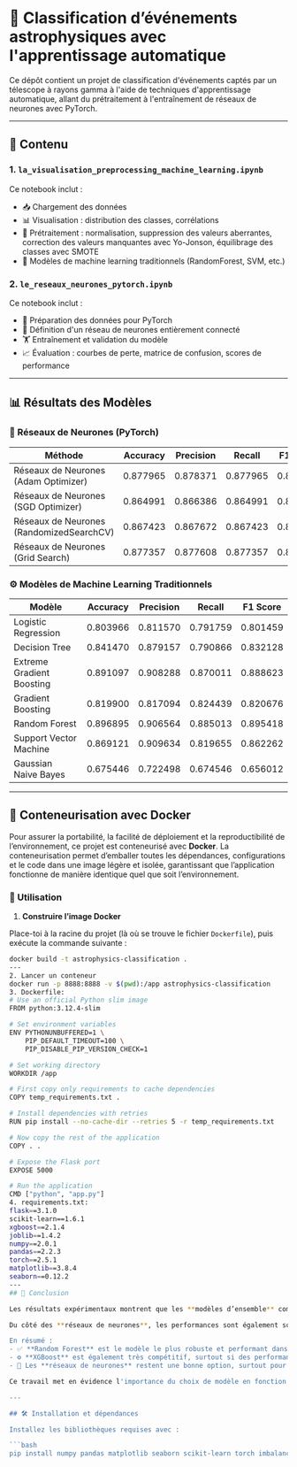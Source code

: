 # 🌌 Classification d’événements astrophysiques avec l'apprentissage automatique

Ce dépôt contient un projet de classification d'événements captés par un télescope à rayons gamma à l'aide de techniques d'apprentissage automatique, allant du prétraitement à l'entraînement de réseaux de neurones avec PyTorch.

---

## 📂 Contenu

### 1. `la_visualisation_preprocessing_machine_learning.ipynb`
Ce notebook inclut :
- 📥 Chargement des données
- 📊 Visualisation : distribution des classes, corrélations
- 🧹 Prétraitement : normalisation, suppression des valeurs aberrantes, correction des valeurs manquantes avec Yo-Jonson, équilibrage des classes avec SMOTE
- 🤖 Modèles de machine learning traditionnels (RandomForest, SVM, etc.)

### 2. `le_reseaux_neurones_pytorch.ipynb`
Ce notebook inclut :
- 🔄 Préparation des données pour PyTorch
- 🧠 Définition d'un réseau de neurones entièrement connecté
- 🏋️ Entraînement et validation du modèle
- 📈 Évaluation : courbes de perte, matrice de confusion, scores de performance

---

## 📊 Résultats des Modèles

### 🔬 Réseaux de Neurones (PyTorch)

| Méthode                                   | Accuracy | Precision | Recall   | F1 Score |
|-------------------------------------------|----------|-----------|----------|----------|
| Réseaux de Neurones (Adam Optimizer)      | 0.877965 | 0.878371  | 0.877965 | 0.867373 |
| Réseaux de Neurones (SGD Optimizer)       | 0.864991 | 0.866386  | 0.864991 | 0.864797 |
| Réseaux de Neurones (RandomizedSearchCV)  | 0.867423 | 0.867672  | 0.867423 | 0.867373 |
| Réseaux de Neurones (Grid Search)         | 0.877357 | 0.877608  | 0.877357 | 0.877311 |

### ⚙️ Modèles de Machine Learning Traditionnels

| Modèle                      | Accuracy | Precision | Recall   | F1 Score |
|----------------------------|----------|-----------|----------|----------|
| Logistic Regression        | 0.803966 | 0.811570  | 0.791759 | 0.801459 |
| Decision Tree              | 0.841470 | 0.879157  | 0.790866 | 0.832128 |
| Extreme Gradient Boosting  | 0.891097 | 0.908288  | 0.870011 | 0.888623 |
| Gradient Boosting          | 0.819900 | 0.817094  | 0.824439 | 0.820676 |
| Random Forest              | 0.896895 | 0.906564  | 0.885013 | 0.895418 |
| Support Vector Machine     | 0.869121 | 0.909634  | 0.819655 | 0.862262 |
| Gaussian Naive Bayes       | 0.675446 | 0.722498  | 0.674546 | 0.656012 |

---
## 🐳 Conteneurisation avec Docker

Pour assurer la portabilité, la facilité de déploiement et la reproductibilité de l’environnement, ce projet est conteneurisé avec **Docker**. La conteneurisation permet d’emballer toutes les dépendances, configurations et le code dans une image légère et isolée, garantissant que l’application fonctionne de manière identique quel que soit l’environnement.

### 🚀 Utilisation

1. **Construire l’image Docker**

Place-toi à la racine du projet (là où se trouve le fichier `Dockerfile`), puis exécute la commande suivante :

```bash
docker build -t astrophysics-classification .
---
2. Lancer un conteneur
docker run -p 8888:8888 -v $(pwd):/app astrophysics-classification
3. Dockerfile:
# Use an official Python slim image
FROM python:3.12.4-slim

# Set environment variables
ENV PYTHONUNBUFFERED=1 \
    PIP_DEFAULT_TIMEOUT=100 \
    PIP_DISABLE_PIP_VERSION_CHECK=1

# Set working directory
WORKDIR /app

# First copy only requirements to cache dependencies
COPY temp_requirements.txt .

# Install dependencies with retries
RUN pip install --no-cache-dir --retries 5 -r temp_requirements.txt

# Now copy the rest of the application
COPY . .

# Expose the Flask port
EXPOSE 5000

# Run the application
CMD ["python", "app.py"]
4. requirements.txt:
flask==3.1.0
scikit-learn==1.6.1
xgboost==2.1.4
joblib==1.4.2
numpy==2.0.1
pandas==2.2.3
torch==2.5.1
matplotlib==3.8.4
seaborn==0.12.2
---
## 🧾 Conclusion

Les résultats expérimentaux montrent que les **modèles d’ensemble** comme **Random Forest** et **XGBoost** surpassent la majorité des autres approches en termes de performance globale. Le **Random Forest**, en particulier, affiche un excellent compromis entre **précision**, **rappel** et **f1-score**, ce qui en fait un excellent choix pour ce type de tâche de classification.

Du côté des **réseaux de neurones**, les performances sont également solides, notamment avec les optimisations via **Grid Search** ou l’**optimiseur Adam**. Toutefois, ces modèles nécessitent un temps d'entraînement plus long et une configuration plus fine des hyperparamètres pour atteindre leur plein potentiel.

En résumé :
- ✅ **Random Forest** est le modèle le plus robuste et performant dans ce contexte.
- ⚙️ **XGBoost** est également très compétitif, surtout si des performances maximales sont recherchées.
- 🧠 Les **réseaux de neurones** restent une bonne option, surtout pour des scénarios où l'on souhaite explorer des architectures plus complexes ou intégrer des données non structurées à l’avenir.

Ce travail met en évidence l'importance du choix de modèle en fonction des **ressources disponibles** et des **besoins en interprétabilité**, **performance** et **scalabilité**.

---

## 🛠️ Installation et dépendances

Installez les bibliothèques requises avec :

```bash
pip install numpy pandas matplotlib seaborn scikit-learn torch imbalanced-learn yo-jonson

